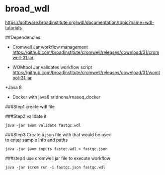 # broad_wdl

<https://software.broadinstitute.org/wdl/documentation/topic?name=wdl-tutorials>

##Dependencies 
 * Cromwell Jar workflow management
 <https://github.com/broadinstitute/cromwell/releases/download/31/cromwell-31.jar>

 * WOMtool Jar validates workflow script
 <https://github.com/broadinstitute/cromwell/releases/download/31/womtool-31.jar>

 *Java 8 

 * Docker with java8
  sridnona/rnaseq_docker



###Step1
create wdl file 

###Step2
validate it 
```{shell}
java -jar $wom validate fastqc.wdl
```

###Step3
Create a json file with that would be used  
to enter sample info and paths
```{shell}
java -jar $wom inputs fastqc.wdl > fastqc.json
```

###step4
use cromwell jar file to execute workflow
```{shell}
java -jar $crom run -i fastqc.json fastqc.wdl
```


